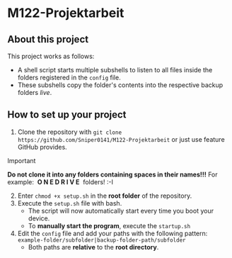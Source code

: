 # M122-Projektarbeit

## About this project

This project works as follows: 
- A shell script starts multiple subshells to listen to all files inside the folders registered in the `config` file.
- These subshells copy the folder's contents into the respective backup folders *live*.

## How to set up your project

1. Clone the repository with `git clone https://github.com/Sniper0141/M122-Projektarbeit` or just use feature GitHub provides.
> [!IMPORTANT] 
> **Do not clone it into any folders containing spaces in their names!!!** 
> For example: &nbsp;**O N E D R I V E**&nbsp; folders! :-I
2. Enter `chmod +x setup.sh` in the **root folder** of the repository.
3. Execute the `setup.sh` file with bash.
    - The script will now automatically start every time you boot your device.
    - To **manually start the program**, execute the `startup.sh`
4. Edit the `config` file and add your paths with the following pattern: 
`example-folder/subfolder|backup-folder-path/subfolder`
    - Both paths are **relative** to the **root directory**.
